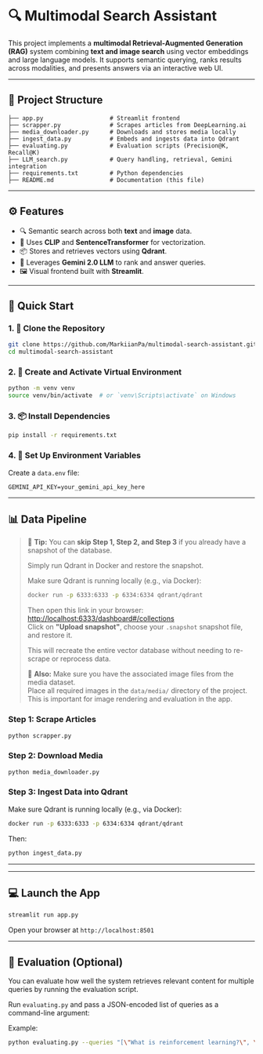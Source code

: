 # 🔍 Multimodal Search Assistant

This project implements a **multimodal Retrieval-Augmented Generation (RAG)** system combining **text and image search** using vector embeddings and large language models. It supports semantic querying, ranks results across modalities, and presents answers via an interactive web UI.

---

## 📁 Project Structure

```
├── app.py                   # Streamlit frontend
├── scrapper.py              # Scrapes articles from DeepLearning.ai
├── media_downloader.py      # Downloads and stores media locally
├── ingest_data.py           # Embeds and ingests data into Qdrant
├── evaluating.py            # Evaluation scripts (Precision@K, Recall@K)
├── LLM_search.py            # Query handling, retrieval, Gemini integration
├── requirements.txt         # Python dependencies
├── README.md                # Documentation (this file)
```

---

## ⚙️ Features

- 🔍 Semantic search across both **text** and **image** data.
- 🤖 Uses **CLIP** and **SentenceTransformer** for vectorization.
- 📦 Stores and retrieves vectors using **Qdrant**.
- 🧠 Leverages **Gemini 2.0 LLM** to rank and answer queries.
- 🖼️ Visual frontend built with **Streamlit**.

---

## 🚀 Quick Start

### 1. 🔧 Clone the Repository

```bash
git clone https://github.com/MarkiianPa/multimodal-search-assistant.git
cd multimodal-search-assistant
```

### 2. 🐍 Create and Activate Virtual Environment

```bash
python -m venv venv
source venv/bin/activate  # or `venv\Scripts\activate` on Windows
```

### 3. 📦 Install Dependencies

```bash
pip install -r requirements.txt
```

### 4. 🔐 Set Up Environment Variables

Create a `data.env` file:

```env
GEMINI_API_KEY=your_gemini_api_key_here
```

---


## 📊 Data Pipeline

> 🧠 **Tip:** You can **skip Step 1, Step 2, and Step 3** if you already have a snapshot of the database.
> 
> Simply run Qdrant in Docker and restore the snapshot.
>
> Make sure Qdrant is running locally (e.g., via Docker):
>
> ```bash
> docker run -p 6333:6333 -p 6334:6334 qdrant/qdrant
> ```
>
> Then open this link in your browser:
> [http://localhost:6333/dashboard#/collections](http://localhost:6333/dashboard#/collections)  
> Click on **"Upload snapshot"**, choose your `.snapshot` snapshot file, and restore it.
>
> This will recreate the entire vector database without needing to re-scrape or reprocess data.
>
> 📂 **Also:** Make sure you have the associated image files from the media dataset.  
> Place all required images in the `data/media/` directory of the project.  
> This is important for image rendering and evaluation in the app.


### Step 1: Scrape Articles

```bash
python scrapper.py
```

### Step 2: Download Media

```bash
python media_downloader.py
```

### Step 3: Ingest Data into Qdrant

Make sure Qdrant is running locally (e.g., via Docker):

```bash
docker run -p 6333:6333 -p 6334:6334 qdrant/qdrant
```

Then:

```bash
python ingest_data.py
```

---

---

## 💻 Launch the App

```bash
streamlit run app.py
```

Open your browser at `http://localhost:8501`

---

## 🧪 Evaluation (Optional)

You can evaluate how well the system retrieves relevant content for multiple queries by running the evaluation script.

Run `evaluating.py` and pass a JSON-encoded list of queries as a command-line argument:

Example:

```bash
python evaluating.py --queries "[\"What is reinforcement learning?\", \"Recent breakthroughs in AI\"]"
```
